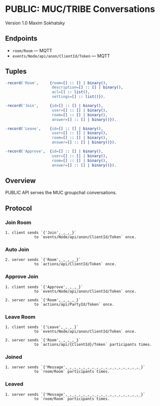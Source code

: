 PUBLIC: MUC/TRIBE Conversations
===============================

Version 1.0 Maxim Sokhatsky

Endpoints
--------

* `room/Room` — MQTT
* `events/Node/api/anon/ClientId/Token` — MQTT

Tuples
------

```erlang
-record('Room',     {room=[] :: [] | binary(),
                     description=[] :: [] | binary(),
                     acl=[] :: list(),
                     settings=[] :: list()}).
```

```erlang
-record('Join',     {id=[] :: [] | binary(),
                     user=[] :: [] | binary(),
                     room=[] :: [] | binary(),
                     answer=[] :: [] | binary()}).
```

```erlang
-record('Leave',    {id=[] :: [] | binary(),
                     user=[] :: [] | binary(),
                     room=[] :: [] | binary(),
                     answer=[] :: [] | binary()}).
```

```erlang
-record('Approve',  {id=[] :: [] | binary(),
                     user=[] :: [] | binary(),
                     room=[] :: [] | binary(),
                     answer=[] :: [] | binary()}).
```

Overview
--------

PUBLIC API serves the MUC groupchat conversations.

Protocol
--------

### Join Room

```
1. client sends `{'Join',_,_,_}`
             to `events/Node/api/anon/ClientId/Token` once.
```

### Auto Join

```
2. server sends `{'Room',_,_,_,_}`
             to `actions/api/ClientId/Token` once.
```

### Approve Join

```
1. client sends `{'Approve',_,_,_}`
             to `events/Node/api/anon/ClientId/Token` once.
```

```
2. server sends `{'Room',_,_,_,_}`
             to `actions/api/PartyId/Token` once.
```

### Leave Room

```
1. client sends `{'Leave',_,_,_}`
             to `events/Node/api/anon/ClientId/Token` once.
```

```
2. server sends `{'Room',_,_,_,_}`
             to `actions/api/{ClientId}/Token` participants times.
```

### Joined

```
1. server sends `{'Message',_,_,_,_,_,_,_,_,_,_,_,_,_,_,_,_,_}`
             to `room/Room` participants times.
```

### Leaved

```
1. server sends `{'Message',_,_,_,_,_,_,_,_,_,_,_,_,_,_,_,_,_}`
             to `room/Room` participants times.
```
